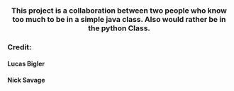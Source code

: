 <h3 align="center">This project is a collaboration between two people who know too much to be in a simple java class. Also would rather be in the python Class.</h3>

<h3 align="left">Credit:</h3>
<h4 align="left">Lucas Bigler</h4>
<h4 align="left">Nick Savage</h4>
